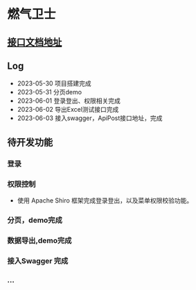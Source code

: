 # 燃气卫士
## [接口文档地址](https://console-docs.apipost.cn/preview/b82c28231f72a07f/957e8d17e84167f7)

## Log
- 2023-05-30 项目搭建完成
- 2023-05-31 分页demo
- 2023-06-01 登录登出、权限相关完成
- 2023-06-02 导出Excel测试接口完成
- 2023-06-03 接入swagger，ApiPost接口地址，完成

## 待开发功能

### 登录
### 权限控制
- 使用 Apache Shiro 框架完成登录登出，以及菜单权限校验功能。

### 分页，demo完成
### 数据导出,demo完成
### 接入Swagger 完成
### ...